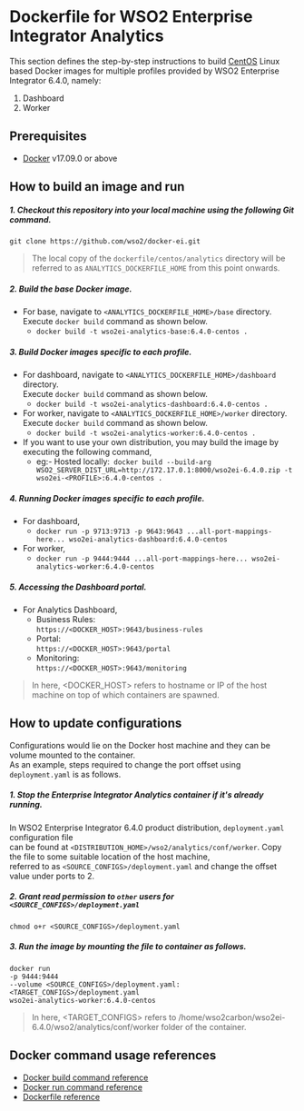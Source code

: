 # Dockerfile for WSO2 Enterprise Integrator Analytics #

This section defines the step-by-step instructions to build [CentOS](https://hub.docker.com/_/centos/) Linux based Docker images for multiple profiles
provided by WSO2 Enterprise Integrator 6.4.0, namely:<br>

1. Dashboard
2. Worker

## Prerequisites

* [Docker](https://www.docker.com/get-docker) v17.09.0 or above

## How to build an image and run
##### 1. Checkout this repository into your local machine using the following Git command.

```
git clone https://github.com/wso2/docker-ei.git
```

>The local copy of the `dockerfile/centos/analytics` directory will be referred to as `ANALYTICS_DOCKERFILE_HOME` from this point onwards.

##### 2. Build the base Docker image.

- For base, navigate to `<ANALYTICS_DOCKERFILE_HOME>/base` directory. <br>
  Execute `docker build` command as shown below.
    + `docker build -t wso2ei-analytics-base:6.4.0-centos .`
    
##### 3. Build Docker images specific to each profile.

- For dashboard, navigate to `<ANALYTICS_DOCKERFILE_HOME>/dashboard` directory. <br>
  Execute `docker build` command as shown below.
    + `docker build -t wso2ei-analytics-dashboard:6.4.0-centos .`
- For worker, navigate to `<ANALYTICS_DOCKERFILE_HOME>/worker` directory. <br>
  Execute `docker build` command as shown below.
    + `docker build -t wso2ei-analytics-worker:6.4.0-centos .`
- If you want to use your own distribution, you may build the image by executing the following command,
    + eg:- Hosted locally:` docker build --build-arg WSO2_SERVER_DIST_URL=http://172.17.0.1:8000/wso2ei-6.4.0.zip -t wso2ei-<PROFILE>:6.4.0-centos .`
    
##### 4. Running Docker images specific to each profile.

- For dashboard,
    + `docker run -p 9713:9713 -p 9643:9643 ...all-port-mappings-here... wso2ei-analytics-dashboard:6.4.0-centos`
- For worker,
    + `docker run -p 9444:9444 ...all-port-mappings-here... wso2ei-analytics-worker:6.4.0-centos`
    
##### 5. Accessing the Dashboard portal.

- For Analytics Dashboard,
    + Business Rules:<br>
    `https://<DOCKER_HOST>:9643/business-rules`
    + Portal:<br>
    `https://<DOCKER_HOST>:9643/portal`
    + Monitoring:<br>
    `https://<DOCKER_HOST>:9643/monitoring`
    
>In here, <DOCKER_HOST> refers to hostname or IP of the host machine on top of which containers are spawned.

## How to update configurations
Configurations would lie on the Docker host machine and they can be volume mounted to the container. <br>
As an example, steps required to change the port offset using `deployment.yaml` is as follows.

##### 1. Stop the Enterprise Integrator Analytics container if it's already running.
In WSO2 Enterprise Integrator 6.4.0 product distribution, `deployment.yaml` configuration file <br>
can be found at `<DISTRIBUTION_HOME>/wso2/analytics/conf/worker`. Copy the file to some suitable location of the host machine, <br>
referred to as `<SOURCE_CONFIGS>/deployment.yaml` and change the offset value under ports to 2.

##### 2. Grant read permission to `other` users for `<SOURCE_CONFIGS>/deployment.yaml`
```
chmod o+r <SOURCE_CONFIGS>/deployment.yaml
```

##### 3. Run the image by mounting the file to container as follows.
```
docker run 
-p 9444:9444
--volume <SOURCE_CONFIGS>/deployment.yaml:<TARGET_CONFIGS>/deployment.yaml
wso2ei-analytics-worker:6.4.0-centos
```

>In here, <TARGET_CONFIGS> refers to /home/wso2carbon/wso2ei-6.4.0/wso2/analytics/conf/worker folder of the container.


## Docker command usage references

* [Docker build command reference](https://docs.docker.com/engine/reference/commandline/build/)
* [Docker run command reference](https://docs.docker.com/engine/reference/run/)
* [Dockerfile reference](https://docs.docker.com/engine/reference/builder/)
